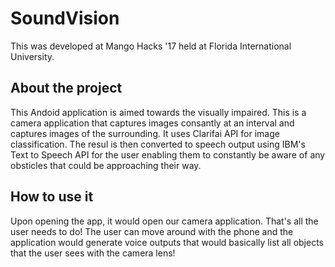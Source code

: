 # SoundVision

This was developed at Mango Hacks '17 held at Florida International University. 

About the project
----------------------------------------------------------------------------
This Andoid application is aimed towards the visually impaired. This is a camera application that captures images consantly at an interval and captures images of the surrounding. It uses Clarifai API for image classification. The resul is then converted to speech output using IBM's Text to Speech API for the user enabling them to constantly be aware of any obsticles that could be approaching their way. 

How to use it 
----------------------------------------------------------------------------
Upon opening the app, it would open our camera application. That's all the user needs to do! 
The user can move around with the phone and the application would generate voice outputs that would basically list all objects that the user sees with the camera lens! 
